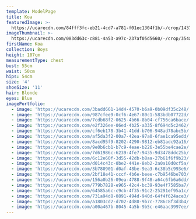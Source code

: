 ```yaml
---
template: ModelPage
title: Koa
featuredImage: >-
  https://ucarecdn.com/84fff3fc-eb21-4cd7-a781-f01ec1304f1b/-/crop/1437x463/887,0/-/preview/
imageThumbnail: >-
  https://ucarecdn.com/083dd63c-c881-4a53-a97c-237af05d5660/-/crop/354x436/373,0/-/preview/
firstName: Koa
collection: Boys
height: 107cm
measurementType: chest
bust: 55cm
waist: 50cm
hips: 54cm
size: '4'
shoeSize: '11'
hair: Blonde
eyes: Blue
imagePortfolio:
  - image: 'https://ucarecdn.com/3badd661-14d4-4570-b6a9-0b09df35c248/'
  - image: 'https://ucarecdn.com/987cfee9-0cf6-4e67-80c1-583bdb07722d/'
  - image: 'https://ucarecdn.com/7cdb68f2-0625-4b66-8b04-cf756ca6bace/'
  - image: 'https://ucarecdn.com/e2f326ee-06ed-4b25-a335-8f694d5c2462/'
  - image: 'https://ucarecdn.com/cf6eb178-3b41-41dd-b706-948ad78abc5b/'
  - image: 'https://ucarecdn.com/af5da3f2-00a7-42ea-97a0-6fae1ca95edd/'
  - image: 'https://ucarecdn.com/8acd95f9-8202-4290-9812-eb81adc92a16/'
  - image: 'https://ucarecdn.com/9e0b6cb1-b7c9-4eae-b226-3e55be4cae2e/'
  - image: 'https://ucarecdn.com/7d61986c-6239-4fe7-9435-9d3478ddc25b/'
  - image: 'https://ucarecdn.com/6c12e60f-3d55-42db-b8aa-27b61f6f9b23/'
  - image: 'https://ucarecdn.com/d014c43c-0be2-441e-8eb2-2a0a10d0cf5a/'
  - image: 'https://ucarecdn.com/3b780901-d0af-48be-9ea3-6c38b5c993e6/'
  - image: 'https://ucarecdn.com/2bf18e41-cccf-4b6e-beee-c7b9546be703/'
  - image: 'https://ucarecdn.com/156a0b26-09ea-4788-9f48-a64c6fb6a6dd/'
  - image: 'https://ucarecdn.com/779b7828-e965-42c4-bc39-93e4f7585ba7/'
  - image: 'https://ucarecdn.com/64585a6c-c9cb-4f35-91c2-25291ef95a1c/'
  - image: 'https://ucarecdn.com/731a94d8-0891-494d-940d-64f4f624ace3/'
  - image: 'https://ucarecdn.com/a1803cd2-d702-4d80-9b7c-7786c8f3d3b4/'
  - image: 'https://ucarecdn.com/a00a467b-8045-4a5b-9b5c-e46aac3997ee/'
---
```


